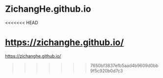 # ZichangHe.github.io
<<<<<<< HEAD

https://zichanghe.github.io/
=======
https://zichanghe.github.io/
>>>>>>> 7650bf3837efb5aad4b9609d0bb9f5c920b0d7c3
